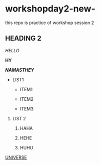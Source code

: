 # workshopday2-new-

this repo is practice of workshop session 2

## HEADING 2

*HELLO*

**HY**

***NAMASTHEY***

* LIST1

  * ITEM1
  
  * ITEM2
  
  * ITEM3
  
1. LIST 2
   1. HAHA 
  
   2. HEHE
   
   3. HUHU
 
 [UNIVERSE](https://images.hdqwalls.com/wallpapers/universe-scenery-hd.jpg)
